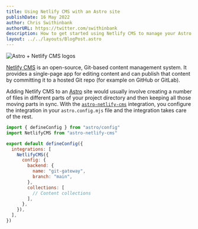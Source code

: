 ```yaml
---
title: Using Netlify CMS with an Astro site
publishDate: 16 May 2022
author: Chris Swithinbank
authorURL: https://twitter.com/swithinbank
description: How to get started using Netlify CMS to manage your Astro site’s content
layout: ../../layouts/BlogPost.astro
---
```


![Astro + Netlify CMS logos](/assets/blog/header.png)

[Netlify CMS](https://www.netlifycms.org/) is an open-source, Git-based content management system. It provides a single-page app for editing content and can publish that content by committing it to a hosted Git repo (for example on GitHub or GitLab).

Adding Netlify CMS to an [Astro](https://astro.build/) site would usually involve creating a number of files in different parts of your project directory and then keeping all those moving parts in sync. With the [`astro-netlify-cms`](https://github.com/delucis/astro-netlify-cms/) integration, you configure the integration in your `astro.config.mjs` file and the integration takes care of the rest.

```javascript
import { defineConfig } from "astro/config"
import NetlifyCMS from "astro-netlify-cms"

export default defineConfig({
  integrations: [
    NetlifyCMS({
      config: {
        backend: {
          name: "git-gateway",
          branch: "main",
        },
        collections: [
          // Content collections
        ],
      },
    }),
  ],
})
```
